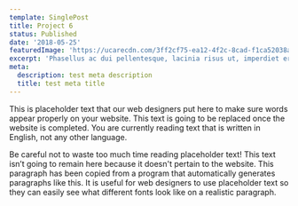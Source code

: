 ```yaml
---
template: SinglePost
title: Project 6
status: Published
date: '2018-05-25'
featuredImage: 'https://ucarecdn.com/3ff2cf75-ea12-4f2c-8cad-f1ca52038a07/'
excerpt: 'Phasellus ac dui pellentesque, lacinia risus ut, imperdiet eros.'
meta:
  description: test meta description
  title: test meta title
---
```


This is placeholder text that our web designers put here to make sure words appear properly on your website. This text is going to be replaced once the website is completed. You are currently reading text that is written in English, not any other language.

Be careful not to waste too much time reading placeholder text! This text isn’t going to remain here because it doesn't pertain to the website. This paragraph has been copied from a program that automatically generates paragraphs like this. It is useful for web designers to use placeholder text so they can easily see what different fonts look like on a realistic paragraph.
